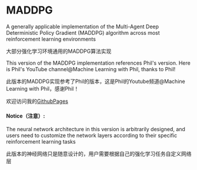 # MADDPG
A generally applicable implementation of the Multi-Agent Deep Deterministic Policy Gradient (MADDPG) algorithm across most reinforcement learning environments

大部分强化学习环境通用的MADDPG算法实现

This version of the MADDPG implementation references Phil's version. Here is Phil's YouTube channel@Machine Learning with Phil, thanks to Phil!


此版本的MADDPG实现参考了Phil的版本，这是Phil的Youtube频道@Machine Learning with Phil，感谢Phil！

欢迎访问我的[GithubPages](https://yuemingyuecn.github.io/)
#### Notice（注意）:
The neural network architecture in this version is arbitrarily designed, and users need to customize the network layers according to their specific reinforcement learning tasks

此版本的神经网络只是随意设计的，用户需要根据自己的强化学习任务自定义网络层
